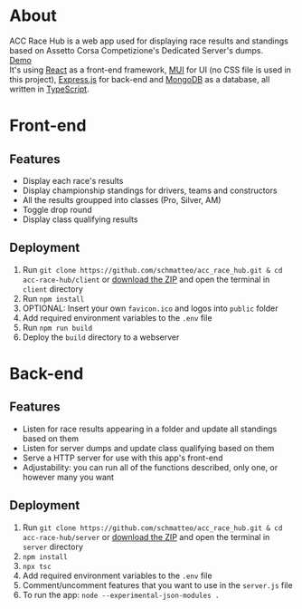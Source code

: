 # About
ACC Race Hub is a web app used for displaying race results and standings based on Assetto Corsa Competizione's Dedicated Server's dumps.   
[Demo](https://schmatteo.github.io/bskithub/)   
It's using [React](https://reactjs.org/) as a front-end framework, [MUI](https://mui.com/) for UI (no CSS file is used in this project), [Express.js](https://expressjs.com/) for back-end and [MongoDB](https://www.mongodb.com/) as a database, all written in [TypeScript](https://www.typescriptlang.org/).

# Front-end
## Features
- Display each race's results
- Display championship standings for drivers, teams and constructors
- All the results groupped into classes (Pro, Silver, AM)
- Toggle drop round
- Display class qualifying results

## Deployment
1. Run `git clone https://github.com/schmatteo/acc_race_hub.git & cd acc-race-hub/client` or [download the ZIP](https://github.com/schmatteo/acc-race-hub/archive/refs/heads/master.zip) and open the terminal in `client` directory
2. Run `npm install`
3. OPTIONAL: Insert your own `favicon.ico` and logos into `public` folder
4. Add required environment variables to the `.env` file
5. Run `npm run build`
6. Deploy the `build` directory to a webserver 

# Back-end
## Features
- Listen for race results appearing in a folder and update all standings based on them
- Listen for server dumps and update class qualifying based on them
- Serve a HTTP server for use with this app's front-end
- Adjustability: you can run all of the functions described, only one, or however many you want

## Deployment
1. Run `git clone https://github.com/schmatteo/acc_race_hub.git & cd acc-race-hub/server` or [download the ZIP](https://github.com/schmatteo/acc-race-hub/archive/refs/heads/master.zip) and open the terminal in `server` directory
2. `npm install`
3. `npx tsc`
4. Add required environment variables to the `.env` file
5. Comment/uncomment features that you want to use in the `server.js` file
6. To run the app: `node --experimental-json-modules .`
